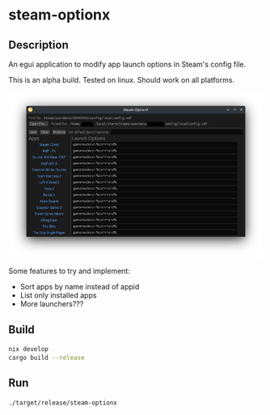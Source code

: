 # steam-optionx

## Description

An egui application to modify app launch options in Steam's config file.

This is an alpha build. Tested on linux. Should work on all platforms.

![Alpha](assets/steam-optionx-alpha.png)

Some features to try and implement:

- Sort apps by name instead of appid
- List only installed apps
- More launchers???

## Build

```sh
nix develop
cargo build --release
```

## Run

```sh
./target/release/steam-optionx
```
